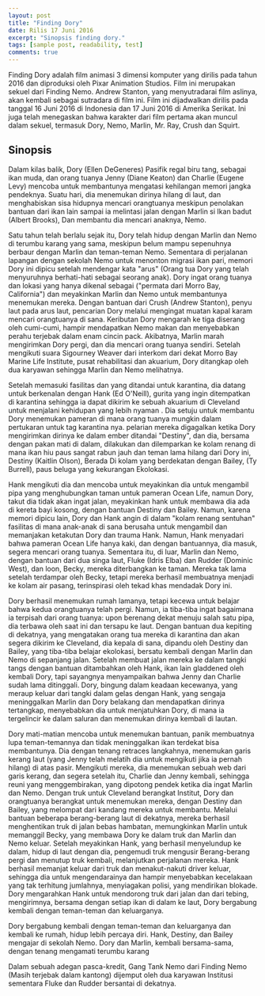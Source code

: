```yaml
---
layout: post
title: "Finding Dory"
date: Rilis 17 Juni 2016
excerpt: "Sinopsis finding dory."
tags: [sample post, readability, test]
comments: true
---
```


Finding Dory adalah film animasi 3 dimensi komputer yang dirilis pada tahun 2016 dan diproduksi oleh Pixar Animation Studios. Film ini merupakan sekuel dari Finding Nemo. Andrew Stanton, yang menyutradarai film aslinya, akan kembali sebagai sutradara di film ini. Film ini dijadwalkan dirilis pada tanggal 16 Juni 2016 di Indonesia dan 17 Juni 2016 di Amerika Serikat. Ini juga telah menegaskan bahwa karakter dari film pertama akan muncul dalam sekuel, termasuk Dory, Nemo, Marlin, Mr. Ray, Crush dan Squirt.

## Sinopsis

Dalam kilas balik, Dory (Ellen DeGeneres) Pasifik regal biru tang, sebagai ikan muda, dan orang tuanya Jenny (Diane Keaton) dan Charlie (Eugene Levy) mencoba untuk membantunya mengatasi kehilangan memori jangka pendeknya. Suatu hari, dia menemukan dirinya hilang di laut, dan menghabiskan sisa hidupnya mencari orangtuanya meskipun penolakan bantuan dari ikan lain sampai ia melintasi jalan dengan Marlin si Ikan badut (Albert Brooks), Dan membantu dia mencari anaknya, Nemo.

Satu tahun telah berlalu sejak itu, Dory telah hidup dengan Marlin dan Nemo di terumbu karang yang sama, meskipun belum mampu sepenuhnya berbaur dengan Marlin dan teman-teman Nemo. Sementara di perjalanan lapangan dengan sekolah Nemo untuk menonton migrasi ikan pari, memori Dory ini dipicu setelah mendengar kata "arus" (Orang tua Dory yang telah menyuruhnya berhati-hati sebagai seorang anak). Dory ingat orang tuanya dan lokasi yang hanya dikenal sebagai ("permata dari Morro Bay, California") dan meyakinkan Marlin dan Nemo untuk membantunya menemukan mereka. Dengan bantuan dari Crush (Andrew Stanton), penyu laut pada arus laut, pencarian Dory melalui mengingat muatan kapal karam mencari orangtuanya di sana. Keributan Dory mengarah ke tiga diserang oleh cumi-cumi, hampir mendapatkan Nemo makan dan menyebabkan perahu terjebak dalam enam cincin pack. Akibatnya, Marlin marah mengirimkan Dory pergi, dan dia mencari orang tuanya sendiri. Setelah mengikuti suara Sigourney Weaver dari interkom dari dekat Morro Bay Marine Life Institute, pusat rehabilitasi dan akuarium, Dory ditangkap oleh dua karyawan sehingga Marlin dan Nemo melihatnya.

Setelah memasuki fasilitas dan yang ditandai untuk karantina, dia datang untuk berkenalan dengan Hank (Ed O'Neill), gurita yang ingin ditempatkan di karantina sehingga ia dapat dikirim ke sebuah akuarium di Cleveland untuk menjalani kehidupan yang lebih nyaman . Dia setuju untuk membantu Dory menemukan pameran di mana orang tuanya mungkin dalam pertukaran untuk tag karantina nya. pelarian mereka digagalkan ketika Dory mengirimkan dirinya ke dalam ember ditandai "Destiny", dan dia, bersama dengan pakan mati di dalam, dilakukan dan dilemparkan ke kolam renang di mana ikan hiu paus sangat rabun jauh dan teman lama hilang dari Dory ini, Destiny (Kaitlin Olson), Berada Di kolam yang berdekatan dengan Bailey, (Ty Burrell), paus beluga yang kekurangan Ekolokasi.

Hank mengikuti dia dan mencoba untuk meyakinkan dia untuk mengambil pipa yang menghubungkan taman untuk pameran Ocean Life, namun Dory, takut dia tidak akan ingat jalan, meyakinkan hank untuk membawa dia ada di kereta bayi kosong, dengan bantuan Destiny dan Bailey. Namun, karena memori dipicu lain, Dory dan Hank angin di dalam "kolam renang sentuhan" fasilitas di mana anak-anak di sana berusaha untuk mengambil dan memanjakan ketakutan Dory dan trauma Hank. Namun, Hank menyadari bahwa pameran Ocean Life hanya kaki, dan dengan bantuannya, dia masuk, segera mencari orang tuanya. Sementara itu, di luar, Marlin dan Nemo, dengan bantuan dari dua singa laut, Fluke (Idris Elba) dan Rudder (Dominic West), dan loon, Becky, mereka diterbangkan ke taman. Mereka tak lama setelah terdampar oleh Becky, tetapi mereka berhasil membuatnya menjadi ke kolam air pasang, terinspirasi oleh tekad khas mendadak Dory ini.

Dory berhasil menemukan rumah lamanya, tetapi kecewa untuk belajar bahwa kedua orangtuanya telah pergi. Namun, ia tiba-tiba ingat bagaimana ia terpisah dari orang tuanya: upon berenang dekat menuju salah satu pipa, dia terbawa oleh saat ini dan tersapu ke laut. Dengan bantuan dua kepiting di dekatnya, yang mengatakan orang tua mereka di karantina dan akan segera dikirim ke Cleveland, dia kepala di sana, dipandu oleh Destiny dan Bailey, yang tiba-tiba belajar ekolokasi, bersatu kembali dengan Marlin dan Nemo di sepanjang jalan. Setelah membuat jalan mereka ke dalam tangki tangs dengan bantuan ditambahkan oleh Hank, ikan lain gladdened oleh kembali Dory, tapi sayangnya menyampaikan bahwa Jenny dan Charlie sudah lama ditinggali. Dory, bingung dalam keadaan kecewanya, yang meraup keluar dari tangki dalam gelas dengan Hank, yang sengaja meninggalkan Marlin dan Dory belakang dan mendapatkan dirinya tertangkap, menyebabkan dia untuk menjatuhkan Dory, di mana ia tergelincir ke dalam saluran dan menemukan dirinya kembali di lautan.

Dory mati-matian mencoba untuk menemukan bantuan, panik membuatnya lupa teman-temannya dan tidak meninggalkan ikan terdekat bisa membantunya. Dia dengan tenang retraces langkahnya, menemukan garis kerang laut (yang Jenny telah melatih dia untuk mengikuti jika ia pernah hilang) di atas pasir. Mengikuti mereka, dia menemukan sebuah web dari garis kerang, dan segera setelah itu, Charlie dan Jenny kembali, sehingga reuni yang menggembirakan, yang dipotong pendek ketika dia ingat Marlin dan Nemo. Dengan truk untuk Cleveland berangkat Institut, Dory dan orangtuanya berangkat untuk menemukan mereka, dengan Destiny dan Bailey, yang melompat dari kandang mereka untuk membantu. Melalui bantuan beberapa berang-berang laut di dekatnya, mereka berhasil menghentikan truk di jalan bebas hambatan, memungkinkan Marlin untuk memanggil Becky, yang membawa Dory ke dalam truk dan Marlin dan Nemo keluar. Setelah meyakinkan Hank, yang berhasil menyelundup ke dalam, hidup di laut dengan dia, pengemudi truk mengusir Berang-berang pergi dan menutup truk kembali, melanjutkan perjalanan mereka. Hank berhasil memanjat keluar dari truk dan menakut-nakuti driver keluar, sehingga dia untuk mengendarainya dan hampir menyebabkan kecelakaan yang tak terhitung jumlahnya, menyiagakan polisi, yang mendirikan blokade. Dory mengarahkan Hank untuk mendorong truk dari jalan dan dari tebing, mengirimnya, bersama dengan setiap ikan di dalam ke laut, Dory bergabung kembali dengan teman-teman dan keluarganya.

Dory bergabung kembali dengan teman-teman dan keluarganya dan kembali ke rumah, hidup lebih percaya diri. Hank, Destiny, dan Bailey mengajar di sekolah Nemo. Dory dan Marlin, kembali bersama-sama, dengan tenang mengamati terumbu karang

Dalam sebuah adegan pasca-kredit, Gang Tank Nemo dari Finding Nemo (Masih terjebak dalam kantong) dijemput oleh dua karyawan Institusi sementara Fluke dan Rudder bersantai di dekatnya.

